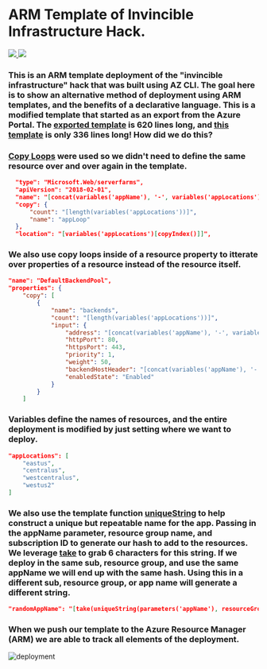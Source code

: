 # ARM Template of Invincible Infrastructure Hack.

<a href="https://portal.azure.com/#create/Microsoft.Template/uri/https%3A%2F%2Fraw.githubusercontent.com%2Fedm-ms%2Finvincible-env%2Fmaster%2FarmTemplates%2Ftemplate.json" target="_blank" rel="noopener noreferrer">


<img src="http://azuredeploy.net/deploybutton.png"/>

</a>

<a href="http://armviz.io/#/?load=https%3A%2F%2Fraw.githubusercontent.com%2Fedm-ms%2Finvincible-env%2Fmaster%2FarmTemplates%2Ftemplate.json" target="_blank" rel="noopener noreferrer">

<img src="http://armviz.io/visualizebutton.png"/>

</a>

### This is an ARM template deployment of the "invincible infrastructure" hack that was built using AZ CLI. The goal here is to show an alternative method of deployment using ARM templates, and the benefits of a declarative language. This is a modified template that started as an export from the Azure Portal. The [exported template](https://github.com/edm-ms/invincible-env/blob/master/armTemplates/Portal%20Export/template.json) is 620 lines long, and [this template](https://github.com/edm-ms/invincible-env/blob/master/armTemplates/template.json) is only 336 lines long! How did we do this?

### [Copy Loops](https://docs.microsoft.com/en-us/azure/azure-resource-manager/templates/copy-variables#variable-iteration) were used so we didn't need to define the same resource over and over again in the template.

```json
  "type": "Microsoft.Web/serverfarms",
  "apiVersion": "2018-02-01",
  "name": "[concat(variables('appName'), '-', variables('appLocations')[copyIndex()], variables('appServiceSuffix'))]",
  "copy": {
      "count": "[length(variables('appLocations'))]",
      "name": "appLoop"
  },
  "location": "[variables('appLocations')[copyIndex()]]",
```

### We also use copy loops inside of a resource property to itterate over properties of a resource instead of the resource itself.

```json
"name": "DefaultBackendPool",
"properties": {
    "copy": [
        {
            "name": "backends",
            "count": "[length(variables('appLocations'))]",
            "input": {
                "address": "[concat(variables('appName'), '-', variables('appLocations')[copyIndex('backends')], '-web.azurewebsites.net')]",
                "httpPort": 80,
                "httpsPort": 443,
                "priority": 1,
                "weight": 50,
                "backendHostHeader": "[concat(variables('appName'), '-', variables('appLocations')[copyIndex('backends')], '-web.azurewebsites.net')]",
                "enabledState": "Enabled"
            }
        }
    ]
```

### Variables define the names of resources, and the entire deployment is modified by just setting where we want to deploy.

```json
"appLocations": [
    "eastus",
    "centralus",
    "westcentralus",
    "westus2"
]
```

### We also use the template function [uniqueString](https://docs.microsoft.com/en-us/azure/azure-resource-manager/templates/template-functions-string#uniquestring) to help construct a unique but repeatable name for the app. Passing in the appName parameter, resource group name, and subscription ID to generate our hash to add to the resources. We leverage [take](https://docs.microsoft.com/en-us/azure/azure-resource-manager/templates/template-functions-array#take) to grab 6 characters for this string. If we deploy in the same sub, resource group, and use the same appName we will end up with the same hash. Using this in a different sub, resource group, or app name will generate a different string.

```json
"randomAppName": "[take(uniqueString(parameters('appName'), resourceGroup().name, subscription().subscriptionId), 6)]",
```

### When we push our template to the Azure Resource Manager (ARM) we are able to track all elements of the deployment.

![deployment]("/../images/deployment.png")
